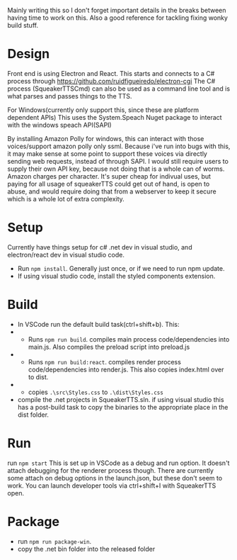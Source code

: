 Mainly writing this so I don't forget important details in the breaks between having time to work on this. 
Also a good reference for tackling fixing wonky build stuff.

# Design
Front end is using Electron and React.
This starts and connects to a C# process through https://github.com/ruidfigueiredo/electron-cgi
The C# process (SqueakerTTSCmd) can also be used as a command line tool and is what parses and passes things to the TTS.

For Windows(currently only support this, since these are platform dependent APIs)
This uses the System.Speach Nuget package to interact with the windows speach API(SAPI)

By installing Amazon Polly for windows, this can interact with those voices/support amazon polly only ssml.
Because i've run into bugs with this, it may make sense at some point to support these voices via directly sending web requests, instead of through SAPI. 
I would still require users to supply their own API key, because not doing that is a whole can of worms. Amazon charges per character. It's super cheap for indivual uses, but paying for all usage of squeakerTTS could get out of hand, is open to abuse, and would require doing that from a webserver to keep it secure which is a whole lot of extra complexity.


# Setup
Currently have things setup for c# .net dev in visual studio, and electron/react dev in visual studio code.

*  Run ```npm install```. Generally just once, or if we need to run npm update.
*  If using visual studio code, install the styled components extension.

# Build
* In VSCode run the default build task(ctrl+shift+b). This:
* * Runs ```npm run build```. compiles main process code/dependencies into main.js. Also compiles the preload script into preload.js
* * Runs ```npm run build:react```. compiles render process code/dependencies into render.js. This also copies index.html over to dist. 
* * copies ```.\src\Styles.css``` to ```.\dist\Styles.css```
* compile the .net projects in SqueakerTTS.sln. if using visual studio this has a post-build task to copy the binaries to the appropriate place in the dist folder.


# Run
run  ```npm start```
This is set up in VSCode as a debug and run option. 
It doesn't attach debugging for the renderer process though.
There are currently some attach on debug options in the launch.json, but these don't seem to work. You can launch developer tools via ctrl+shift+I with SqueakerTTS open.

# Package

* run ```npm run package-win```.
* copy the .net bin folder into the released folder

